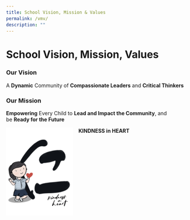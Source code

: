 ```yaml
---
title: School Vision, Mission & Values
permalink: /vmv/
description: ""
---
```

School Vision, Mission, Values
==============================

### Our Vision

A **Dynamic** Community of **Compassionate Leaders** and **Critical Thinkers**

### Our Mission

**Empowering** Every Child to **Lead and Impact the Community**, and be **Ready for the Future**



<img src="/images/KCS-Values-Mascot_Kindness-768x996.png" style="width:183px;height:240px;margin-right:15px;" align = "left">

**KINDNESS in HEART**